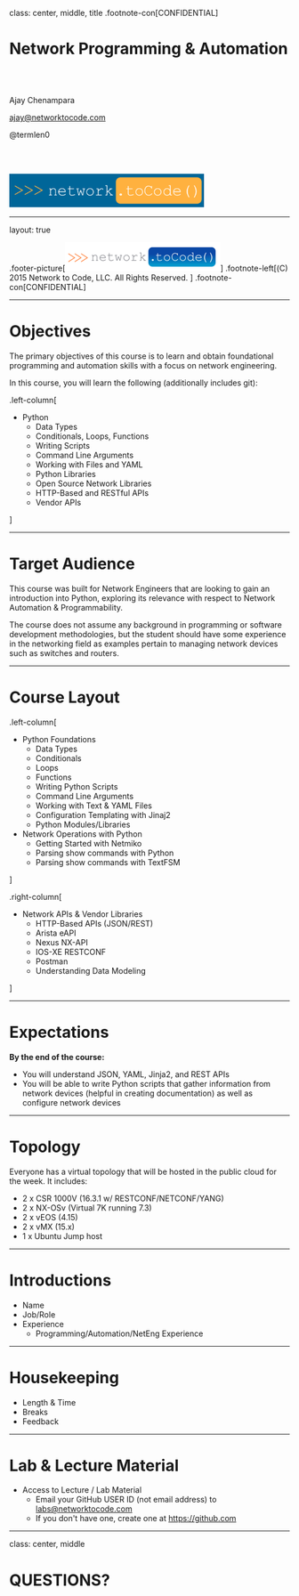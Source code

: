 class: center, middle, title
.footnote-con[CONFIDENTIAL]
<br>

# Network Programming & Automation

<br>
<br>

Ajay Chenampara

ajay@networktocode.com

@termlen0

<br><br>

<img src="slides/media/Footer1.PNG" alt="Blue Logo" style="alight:middle;width:350px;height:60px;">


---
layout: true

.footer-picture[![Network to Code Logo](slides/media/Footer2.PNG)]
.footnote-left[(C) 2015 Network to Code, LLC. All Rights Reserved. ]
.footnote-con[CONFIDENTIAL]

---
# Objectives

The primary objectives of this course is to learn and obtain foundational programming and automation skills with a focus on network engineering.

In this course, you will learn the following (additionally includes git):

.left-column[
- Python
  - Data Types
  - Conditionals, Loops, Functions
  - Writing Scripts
  - Command Line Arguments
  - Working with Files and YAML
  - Python Libraries
  - Open Source Network Libraries
  - HTTP-Based and RESTful APIs
  - Vendor APIs

]

---

# Target Audience

This course was built for Network Engineers that are looking to gain an introduction into Python, exploring its relevance with respect to Network Automation & Programmability.  

The course does not assume any background in programming or software development methodologies, but the student should have some experience in the networking field as examples pertain to managing network devices such as switches and routers.


---
# Course Layout

.left-column[
- Python Foundations
  - Data Types
  - Conditionals
  - Loops
  - Functions
  - Writing Python Scripts
  - Command Line Arguments
  - Working with Text & YAML Files
  - Configuration Templating with Jinaj2
  - Python Modules/Libraries
- Network Operations with Python
  - Getting Started with Netmiko
  - Parsing show commands with Python
  - Parsing show commands with TextFSM

]

.right-column[
- Network APIs & Vendor Libraries
  - HTTP-Based APIs (JSON/REST)
  - Arista eAPI
  - Nexus NX-API
  - IOS-XE RESTCONF
  - Postman
  - Understanding Data Modeling

]



---

# Expectations

**By the end of the course:**

- You will understand JSON, YAML, Jinja2, and REST APIs
- You will be able to write Python scripts that gather information from network devices (helpful in creating documentation) as well as configure network devices



---

# Topology

Everyone has a virtual topology that will be hosted in the public cloud for the week.  It includes:

- 2 x CSR 1000V  (16.3.1 w/ RESTCONF/NETCONF/YANG)
- 2 x NX-OSv (Virtual 7K running 7.3)
- 2 x vEOS (4.15)
- 2 x vMX (15.x)
- 1 x Ubuntu Jump host


---

# Introductions

- Name 
- Job/Role
- Experience
  - Programming/Automation/NetEng Experience

---


# Housekeeping

- Length & Time
- Breaks
- Feedback

---


# Lab & Lecture Material

- Access to Lecture / Lab Material
  - Email your GitHub USER ID (not email address) to labs@networktocode.com
  - If you don't have one, create one at https://github.com


---
class: center, middle

# QUESTIONS?


